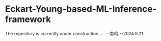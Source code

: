 # Eckart-Young-based-ML-Inference-framework

The repository is currently under construction.....
                             							 --南鸣
                                      										--2024.9.21


